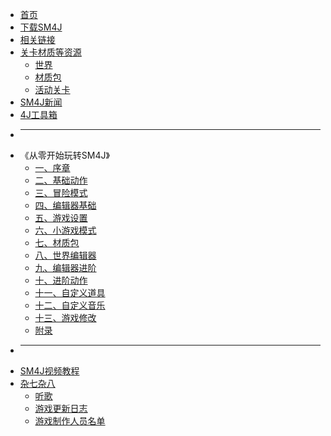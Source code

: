 * [首页](README)
* [下载SM4J](docs/dl)
* [相关链接](docs/lk)
* [关卡材质等资源](docs/res)
  * [世界](docs/r1)
  * [材质包](docs/r2)
  * [活动关卡](docs/r3)
* [SM4J新闻](docs/news_index)
* [4J工具箱](//github.com/YidaozhanYa/4J_Tools/blob/main/README.md)
* ---
* 《从零开始玩转SM4J》
  * [一、序章](chapter/1)
  * [二、基础动作](chapter/2)
  * [三、冒险模式](chapter/3)
  * [四、编辑器基础](chapter/4)
  * [五、游戏设置](chapter/5)
  * [六、小游戏模式](chapter/6)
  * [七、材质包](chapter/7)
  * [八、世界编辑器](chapter/8)
  * [九、编辑器进阶](chapter/9)
  * [十、进阶动作](chapter/10)
  * [十一、自定义道具](chapter/11)
  * [十二、自定义音乐](chapter/12)
  * [十三、游戏修改](chapter/13)
  * [附录](chapter/extra)
* ---
* [SM4J视频教程](docs/bili)
* [杂七杂八](docs/easteregg)
  * [听歌](docs/wyy)
  * [游戏更新日志](chapter/changelog)
  * [游戏制作人员名单](chapter/credits)